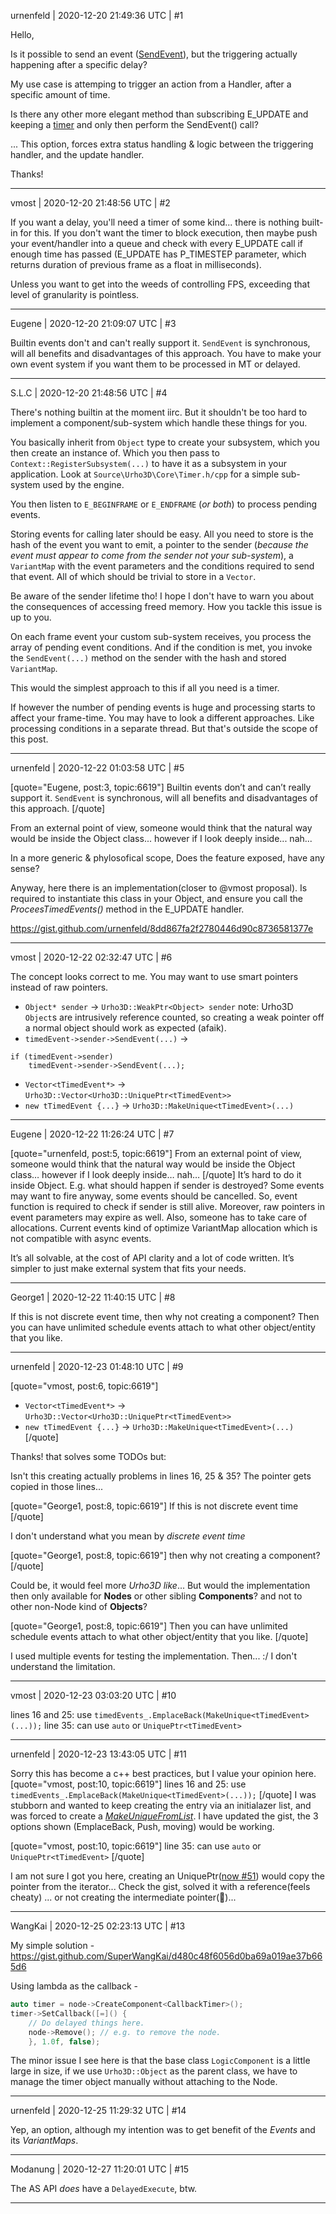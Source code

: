 urnenfeld | 2020-12-20 21:49:36 UTC | #1

Hello,

Is it possible to send an event ([SendEvent](https://urho3d.github.io/documentation/HEAD/class_urho3_d_1_1_object.html#ac0088ab93a71b930fd8cbc06b0afddc7)), but the triggering actually happening after a specific delay?

My use case is attemping to trigger an action from a Handler, after a specific amount of time.

Is there any other more elegant method than subscribing E_UPDATE and keeping a [timer](https://urho3d.github.io/documentation/HEAD/class_urho3_d_1_1_timer.html) and only then perform the SendEvent() call? 

... This option, forces extra status handling & logic between the triggering handler, and the update handler.

Thanks!

-------------------------

vmost | 2020-12-20 21:48:56 UTC | #2

If you want a delay, you'll need a timer of some kind... there is nothing built-in for this. If you don't want the timer to block execution, then maybe push your event/handler into a queue and check with every E_UPDATE call if enough time has passed (E_UPDATE has P_TIMESTEP parameter, which returns duration of previous frame as a float in milliseconds).

Unless you want to get into the weeds of controlling FPS, exceeding that level of granularity is pointless.

-------------------------

Eugene | 2020-12-20 21:09:07 UTC | #3

Builtin events don't and can't really support it. `SendEvent` is synchronous, will all benefits and disadvantages of this approach. You have to make your own event system if you want them to be processed in MT or delayed.

-------------------------

S.L.C | 2020-12-20 21:48:56 UTC | #4

There's nothing builtin at the moment iirc. But it shouldn't be too hard to implement a component/sub-system which handle these things for you.

You basically inherit from `Object` type to create your subsystem, which you then create an instance of. Which you then pass to `Context::RegisterSubsystem(...)` to have it as a subsystem in your application. Look at `Source\Urho3D\Core\Timer.h/cpp` for a simple sub-system used by the engine.

You then listen to `E_BEGINFRAME` or `E_ENDFRAME` (*or both*) to process pending events.

Storing events for calling later should be easy. All you need to store is the hash of the event you want to emit, a pointer to the sender (*because the event must appear to come from the sender not your sub-system*), a `VariantMap` with the event parameters and the conditions required to send that event. All of which should be trivial to store in a `Vector`.

Be aware of the sender lifetime tho! I hope I don't have to warn you about the consequences of accessing freed memory. How you tackle this issue is up to you.

On each frame event your custom sub-system receives, you process the array of pending event conditions. And if the condition is met, you invoke the `SendEvent(...)` method on the sender with the hash and stored `VariantMap`.

This would the simplest approach to this if all you need is a timer.

If however the number of pending events is huge and processing starts to affect your frame-time. You may have to look a different approaches. Like processing conditions in a separate thread. But that's outside the scope of this post.

-------------------------

urnenfeld | 2020-12-22 01:03:58 UTC | #5

[quote="Eugene, post:3, topic:6619"]
Builtin events don’t and can’t really support it. `SendEvent` is synchronous, will all benefits and disadvantages of this approach.
[/quote]

From an external point of view, someone would think that the natural way would be inside the Object class... however if I look deeply inside... nah...

In a more generic & phylosofical scope, Does the feature exposed, have any sense?

Anyway, here there is an implementation(closer to @vmost proposal).  Is required to instantiate this class in your Object, and ensure you call the *ProceesTimedEvents()* method in the E_UPDATE handler.

https://gist.github.com/urnenfeld/8dd867fa2f2780446d90c8736581377e

-------------------------

vmost | 2020-12-22 02:32:47 UTC | #6

The concept looks correct to me. You may want to use smart pointers instead of raw pointers.

- `Object* sender` -> `Urho3D::WeakPtr<Object> sender`
note: Urho3D `Object`s are intrusively reference counted, so creating a weak pointer off a normal object should work as expected (afaik).
- `timedEvent->sender->SendEvent(...)` ->
```
if (timedEvent->sender)
    timedEvent->sender->SendEvent(...);
```
- `Vector<tTimedEvent*>` -> `Urho3D::Vector<Urho3D::UniquePtr<tTimedEvent>>`
- `new tTimedEvent {...}` -> `Urho3D::MakeUnique<tTimedEvent>(...)`

-------------------------

Eugene | 2020-12-22 11:26:24 UTC | #7

[quote="urnenfeld, post:5, topic:6619"]
From an external point of view, someone would think that the natural way would be inside the Object class… however if I look deeply inside… nah…
[/quote]
It’s hard to do it inside Object. E.g. what should happen if sender is destroyed? Some events may want to fire anyway, some events should be cancelled. So, event function is required to check if sender is still alive. Moreover, raw pointers in event parameters may expire as well. Also, someone has to take care of allocations. Current events kind of optimize VariantMap allocation which is not compatible with async events.

It’s all solvable, at the cost of API clarity and a lot of code written. It’s simpler to just make external system that fits your needs.

-------------------------

George1 | 2020-12-22 11:40:15 UTC | #8

If this is not discrete event time,  then why not creating a component?  Then you can have unlimited schedule events attach to what other object/entity that you like.

-------------------------

urnenfeld | 2020-12-23 01:48:10 UTC | #9

[quote="vmost, post:6, topic:6619"]
* `Vector<tTimedEvent*>` -> `Urho3D::Vector<Urho3D::UniquePtr<tTimedEvent>>`
* `new tTimedEvent {...}` -> `Urho3D::MakeUnique<tTimedEvent>(...)`
[/quote]

Thanks! that solves some TODOs but:

Isn't this creating actually problems in lines 16, 25 & 35? The pointer gets copied in those lines...

[quote="George1, post:8, topic:6619"]
If this is not discrete event time
[/quote]

I don't understand what you mean by *discrete event time*

[quote="George1, post:8, topic:6619"]
then why not creating a component?
[/quote]

Could be, it would feel more *Urho3D like*...
But would the implementation then only available for **Nodes** or other sibling **Components**? and not to other non-Node kind of **Objects**?

[quote="George1, post:8, topic:6619"]
Then you can have unlimited schedule events attach to what other object/entity that you like.
[/quote]

I used multiple events for testing the implementation. Then... :/ I don't understand the limitation.

-------------------------

vmost | 2020-12-23 03:03:20 UTC | #10

lines 16 and 25: use `timedEvents_.EmplaceBack(MakeUnique<tTimedEvent>(...));` 
line 35: can use `auto` or `UniquePtr<tTimedEvent>`

-------------------------

urnenfeld | 2020-12-23 13:43:05 UTC | #11

Sorry this has become a c++ best practices, but I value your opinion here.
[quote="vmost, post:10, topic:6619"]
lines 16 and 25: use `timedEvents_.EmplaceBack(MakeUnique<tTimedEvent>(...));`
[/quote]
I was stubborn and wanted to keep creating the entry via an initialazer list, and was forced to create a *[MakeUniqueFromList](https://gist.github.com/urnenfeld/8dd867fa2f2780446d90c8736581377e#file-eventscheduler-hpp-L3)*. I have updated the gist, the 3 options shown (EmplaceBack, Push, moving) would be working.

[quote="vmost, post:10, topic:6619"]
line 35: can use `auto` or `UniquePtr<tTimedEvent>`
[/quote]

I am not sure I got you here, creating an UniquePtr([now #51](https://gist.github.com/urnenfeld/8dd867fa2f2780446d90c8736581377e#file-eventscheduler-hpp-L51)) would copy the pointer from the iterator... Check the gist, solved it with a reference(feels cheaty) ... or not creating the intermediate pointer(:chicken:)...

-------------------------

WangKai | 2020-12-25 02:23:13 UTC | #13

My simple solution -
https://gist.github.com/SuperWangKai/d480c48f6056d0ba69a019ae37b665d6

Using lambda as the callback -
```c++
auto timer = node->CreateComponent<CallbackTimer>();
timer->SetCallback([=]() {
    // Do delayed things here.
    node->Remove(); // e.g. to remove the node.
    }, 1.0f, false);
```

The minor issue I see here is that the base class `LogicComponent` is a little large in size, if we use `Urho3D::Object` as the parent class, we have to manage the timer object manually without attaching to the Node.

-------------------------

urnenfeld | 2020-12-25 11:29:32 UTC | #14

Yep, an option, although my intention was to get benefit of the *Events* and its *VariantMaps*.

-------------------------

Modanung | 2020-12-27 11:20:01 UTC | #15

The AS API _does_ have a `DelayedExecute`, btw.

-------------------------

